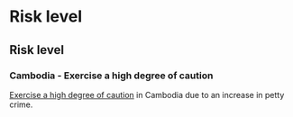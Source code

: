 # Risk level

## Risk level

### Cambodia - Exercise a high degree of caution

[Exercise a high degree of caution](#levels "Risk Levels") in Cambodia due to an increase in petty crime.